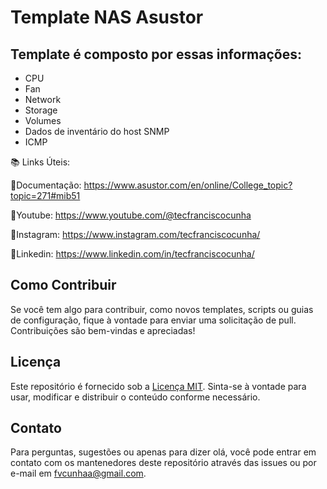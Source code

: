 # Template NAS Asustor 

## Template é composto por essas informações:

- CPU
- Fan
- Network
- Storage
- Volumes
- Dados de inventário do host SNMP
- ICMP

📚 Links Úteis:

🔗Documentação: https://www.asustor.com/en/online/College_topic?topic=271#mib51

🔗Youtube: https://www.youtube.com/@tecfranciscocunha

🔗Instagram: https://www.instagram.com/tecfranciscocunha/

🔗Linkedin: https://www.linkedin.com/in/tecfranciscocunha/

## Como Contribuir

Se você tem algo para contribuir, como novos templates, scripts ou guias de configuração, fique à vontade para enviar uma solicitação de pull. Contribuições são bem-vindas e apreciadas!

## Licença

Este repositório é fornecido sob a [Licença MIT](LICENSE). Sinta-se à vontade para usar, modificar e distribuir o conteúdo conforme necessário.

## Contato

Para perguntas, sugestões ou apenas para dizer olá, você pode entrar em contato com os mantenedores deste repositório através das issues ou por e-mail em fvcunhaa@gmail.com.
